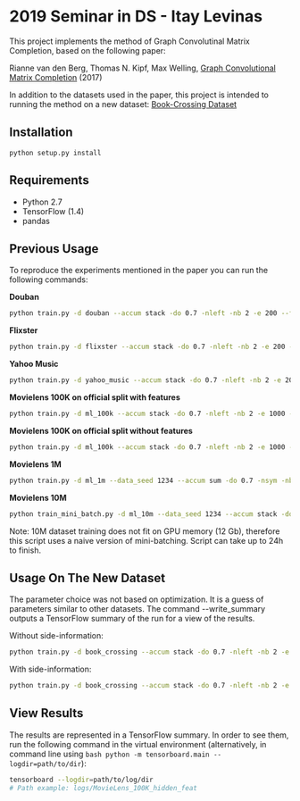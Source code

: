 # 2019 Seminar in DS - Itay Levinas
This project implements the method of Graph Convolutinal Matrix Completion, based on the following paper:

Rianne van den Berg, Thomas N. Kipf, Max Welling, [Graph Convolutional Matrix Completion](https://arxiv.org/abs/1706.02263) (2017)

In addition to the datasets used in the paper, this project is intended to running the method on a new dataset:
[Book-Crossing Dataset](http://www2.informatik.uni-freiburg.de/~cziegler/BX/)
## Installation

```python setup.py install```

## Requirements

  * Python 2.7
  * TensorFlow (1.4)
  * pandas


## Previous Usage

To reproduce the experiments mentioned in the paper you can run the following commands:


**Douban**
```bash
python train.py -d douban --accum stack -do 0.7 -nleft -nb 2 -e 200 --features --feat_hidden 64 --testing 
```

**Flixster**
```bash
python train.py -d flixster --accum stack -do 0.7 -nleft -nb 2 -e 200 --features --feat_hidden 64 --testing
```

**Yahoo Music**
```bash
python train.py -d yahoo_music --accum stack -do 0.7 -nleft -nb 2 -e 200 --features --feat_hidden 64 --testing
```

**Movielens 100K on official split with features**
```bash
python train.py -d ml_100k --accum stack -do 0.7 -nleft -nb 2 -e 1000 --features --feat_hidden 10 --testing
```

**Movielens 100K on official split without features**
```bash
python train.py -d ml_100k --accum stack -do 0.7 -nleft -nb 2 -e 1000 --testing
```

**Movielens 1M**
```bash
python train.py -d ml_1m --data_seed 1234 --accum sum -do 0.7 -nsym -nb 2 -e 3500 --testing
```

**Movielens 10M** 
```bash
python train_mini_batch.py -d ml_10m --data_seed 1234 --accum stack -do 0.3 -nsym -nb 4 -e 20 --testing
```
Note: 10M dataset training does not fit on GPU memory (12 Gb), therefore this script uses a naive version of mini-batching.
Script can take up to 24h to finish.

## Usage On The New Dataset
The parameter choice was not based on optimization. It is a guess of parameters similar to other datasets.
The command --write_summary outputs a TensorFlow summary of the run for a view of the results.

Without side-information:
```bash
python train.py -d book_crossing --accum stack -do 0.7 -nleft -nb 2 -e 200 --testing --write_summary
```

With side-information:
```bash
python train.py -d book_crossing --accum stack -do 0.7 -nleft -nb 2 -e 200 --features --feat_hidden 10 --testing --write_summary
```

## View Results
The results are represented in a TensorFlow summary. In order to see them, run the following command in the virtual environment (alternatively, in command line using ```bash python -m tensorboard.main --logdir=path/to/dir```):
```bash
tensorboard --logdir=path/to/log/dir
# Path example: logs/MovieLens_100K_hidden_feat
```
